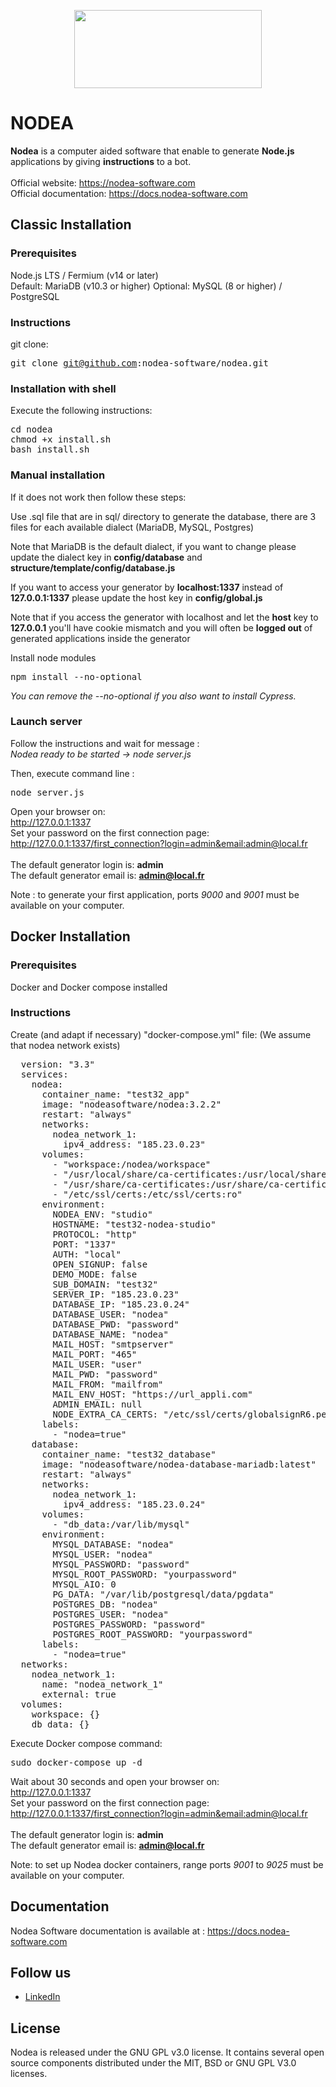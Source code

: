 <p align="center">
	<img width="300" height="125" src="https://www.nodea-software.com/img/logo/logo_nodea_color.png">
</p>

# NODEA

**Nodea** is a computer aided software that enable to generate **Node.js** applications by giving **instructions** to a bot.<br><br>
Official website: https://nodea-software.com<br>
Official documentation: https://docs.nodea-software.com

## Classic Installation

### Prerequisites

Node.js LTS / Fermium (v14 or later)<br>
Default: MariaDB (v10.3 or higher)
Optional: MySQL (8 or higher) / PostgreSQL

### Instructions

git clone: <pre>git clone git@github.com:nodea-software/nodea.git</pre>

### Installation with shell

Execute the following instructions:<br/>
<pre>
cd nodea
chmod +x install.sh
bash install.sh
</pre>

### Manual installation

If it does not work then follow these steps:

Use .sql file that are in sql/ directory to generate the database, there are 3 files for each available dialect (MariaDB, MySQL, Postgres)

Note that MariaDB is the default dialect, if you want to change please update the dialect key in <b>config/database</b> and <b>structure/template/config/database.js</b>

If you want to access your generator by <b>localhost:1337</b> instead of <b>127.0.0.1:1337</b> please update the host key in <b>config/global.js</b>

Note that if you access the generator with localhost and let the <b>host</b> key to <b>127.0.0.1</b> you'll have cookie mismatch and you will often be <b>logged out</b> of generated applications inside the generator

Install node modules
<pre>
npm install --no-optional
</pre>
<i>You can remove the --no-optional if you also want to install Cypress.</i>

### Launch server

Follow the instructions and wait for message :<br>
<i>Nodea ready to be started -> node server.js</i>

Then, execute command line :
<pre>
node server.js
</pre>

Open your browser on:<br>
http://127.0.0.1:1337<br>
Set your password on the first connection page:<br>
http://127.0.0.1:1337/first_connection?login=admin&email:admin@local.fr<br><br>
The default generator login is: <b>admin</b><br>
The default generator email is: <b>admin@local.fr</b>

Note : to generate your first application, ports <i>9000</i> and <i>9001</i> must be available on your computer.

## Docker Installation

### Prerequisites

Docker and Docker compose installed

### Instructions

Create (and adapt if necessary) "docker-compose.yml" file:
(We assume that nodea network exists)
<pre>
  version: "3.3"
  services: 
    nodea: 
      container_name: "test32_app"
      image: "nodeasoftware/nodea:3.2.2"
      restart: "always"
      networks: 
        nodea_network_1: 
          ipv4_address: "185.23.0.23"
      volumes: 
        - "workspace:/nodea/workspace"
        - "/usr/local/share/ca-certificates:/usr/local/share/ca-certificates:ro"
        - "/usr/share/ca-certificates:/usr/share/ca-certificates:ro"
        - "/etc/ssl/certs:/etc/ssl/certs:ro"
      environment: 
        NODEA_ENV: "studio"
        HOSTNAME: "test32-nodea-studio"
        PROTOCOL: "http"
        PORT: "1337"
        AUTH: "local"
        OPEN_SIGNUP: false
        DEMO_MODE: false
        SUB_DOMAIN: "test32"
        SERVER_IP: "185.23.0.23"
        DATABASE_IP: "185.23.0.24"
        DATABASE_USER: "nodea"
        DATABASE_PWD: "password"
        DATABASE_NAME: "nodea"
        MAIL_HOST: "smtpserver"
        MAIL_PORT: "465"
        MAIL_USER: "user"
        MAIL_PWD: "password"
        MAIL_FROM: "mailfrom"
        MAIL_ENV_HOST: "https://url_appli.com"
        ADMIN_EMAIL: null
        NODE_EXTRA_CA_CERTS: "/etc/ssl/certs/globalsignR6.pem"
      labels: 
        - "nodea=true"
    database: 
      container_name: "test32_database"
      image: "nodeasoftware/nodea-database-mariadb:latest"
      restart: "always"
      networks: 
        nodea_network_1: 
          ipv4_address: "185.23.0.24"
      volumes: 
        - "db_data:/var/lib/mysql"
      environment: 
        MYSQL_DATABASE: "nodea"
        MYSQL_USER: "nodea"
        MYSQL_PASSWORD: "password"
        MYSQL_ROOT_PASSWORD: "yourpassword"
        MYSQL_AIO: 0
        PG_DATA: "/var/lib/postgresql/data/pgdata"
        POSTGRES_DB: "nodea"
        POSTGRES_USER: "nodea"
        POSTGRES_PASSWORD: "password"
        POSTGRES_ROOT_PASSWORD: "yourpassword"
      labels: 
        - "nodea=true"
  networks: 
    nodea_network_1: 
      name: "nodea_network_1"
      external: true
  volumes: 
    workspace: {}
    db_data: {}
</pre>

Execute Docker compose command:
<pre>sudo docker-compose up -d</pre>

Wait about 30 seconds and open your browser on:<br>
http://127.0.0.1:1337<br>
Set your password on the first connection page:<br>
http://127.0.0.1:1337/first_connection?login=admin&email:admin@local.fr<br><br>
The default generator login is: <b>admin</b><br>
The default generator email is: <b>admin@local.fr</b>

Note: to set up Nodea docker containers, range ports <i>9001</i> to <i>9025</i> must be available on your computer.

## Documentation

Nodea Software documentation is available at : https://docs.nodea-software.com

## Follow us

<ul>
<li><a href="https://www.linkedin.com/company/nodea-software/">LinkedIn</a></li>
</ul>

## License

Nodea is released under the GNU GPL v3.0 license.
It contains several open source components distributed under the MIT, BSD or GNU GPL V3.0 licenses.

